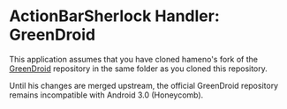ActionBarSherlock Handler: GreenDroid
=====================================

This application assumes that you have cloned hameno's fork of the
[GreenDroid][1] repository in the same folder as you cloned this repository.

Until his changes are merged upstream, the official GreenDroid repository
remains incompatible with Android 3.0 (Honeycomb).



 [1]: https://github.com/hameno/GreenDroid/

